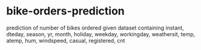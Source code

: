 # bike-orders-prediction
prediction of number of bikes ordered given dataset containing instant, dteday, season, yr, month, holiday, weekday, workingday, weathersit, temp, atemp, hum, windspeed, casual, registered, cnt
